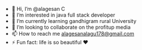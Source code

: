 - 👋 Hi, I’m @alagesan C
- 👀 I’m interested in java full stack developer 
- 🌱 I’m currently learning gandhigram rural University 
- 💞️ I’m looking to collaborate on the profitup media 
- 📫 How to reach me alagesanalagu178@gmail.com
- ⚡ Fun fact: life is so beautiful ❤️ 

<!---
alagesanal/alagesanal is a ✨ special ✨ repository because its `README.md` (this file) appears on your GitHub profile.
You can click the Preview link to take a look at your changes.
--->
